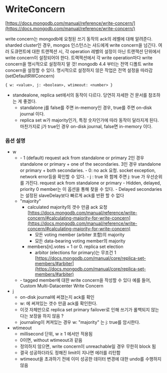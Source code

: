 # WriteConcern

[https://docs.mongodb.com/manual/reference/write-concern/](https://docs.mongodb.com/manual/reference/write-concern/)

write concern는 mongodb에 요청된 쓰기 동작의 ack의 레벨에 대해 알려준다. sharded cluster인 경우, mongos 인스턴스는 샤드에게 write concern을 넘긴다.
여러 도큐먼트에 대한 트랜젝션 시, 각 operation 레벨의 설정이 아닌 트랜잭션 단위에서 write concern이 설정되어야 한다. 트랙잭션에서 각 write operation마다 write concern을 명시적으로 설정하지 말 것!
mongodb 4.4 부터는 전역 디폴트 write concern을 설정할 수 있다. 명시적으로 설정하지 않은 작업은 전역 설정을 따라감 (setDefaultRWConcern)
```
{ w: <value>, j: <boolean>, wtimeout: <number> }
```

- standealone, replica set에서의 동작이 다르다. 당연히 자세한 건 문서를 참조하는 게 좋겠다.
    - standalone
      j를 false를 주면 in-memory인 경우, true를 주면 on-disk journal 이다.
    - replica set
      w가 majority인가, 특정 숫자인가에 따라 동작이 달라지게 된다. 마찬가지로 j가 true인 경우 on-disk journal, false면 in-memory 이다.

### 옵션 설명
- w
    - <number>
        - 1 (default) request ack from standalone or primary
        2인 경우 standalone or primary + one of the secondaries.
        3인 경우 standalone or primary + both secondaries.
        - 0: no ack 요청. socket exception, network error등을 확인할 수 있다.
            - j : true 와 함께 주면 j: true 가 우선순위를 가진다. request ack from standalone or primary
        - Hidden, delayed, priority 0 member는 이 옵션을 통해 찾을 수 있다.
        - Delayed secondaries는 설정된 slaveDelay보다 빠르게 ack를 반환 할 수 없다
    - "majority"
        - calculated majority의 갯수 만큼 ack 요청
        [https://docs.mongodb.com/manual/reference/write-concern/#calculating-majority-for-write-concern](https://docs.mongodb.com/manual/reference/write-concern/#calculating-majority-for-write-concern)
            - 모든 voting member (arbiter 포함)의 majority
            - 모든 data-bearing voting member의 majority
        - members[n].votes = 1 or 0. replica set election
            - arbitor (elections for primary)는 무조건 1
            [https://docs.mongodb.com/manual/core/replica-set-members/#arbiter](https://docs.mongodb.com/manual/core/replica-set-members/#arbiter)
    - <custom write concern name>
        - tagged member에 대한 write concern을 작성할 수 있다
        예를 들어, Custom Multi-Datacenter Write Concern
- j
    - on-disk journal에 써졌는지 ack를 확인
    - w: <value>에 써져있는 갯수 만큼 ack를 확인한다.
    - 이것 자체만으로 replica set primary failover로 인해 쓰기가 롤백되지 않는다는 보장을 하지 않음 ?
    - journaling이 켜져있는 경우 w: "majority" 는 j: true를 암시한다.
- wtimeout
    - millisecond 단위, w ≥ 1 에서만 적용됨
    - 0이면, without wtimeout과 같음
    - 정의하지 않으면, write concern이 unreachable일 경우 무한히 block 됨
    - 결국 성공하더라도 정해진 limit이 지나면 에러를 리턴함
    - wtimeout을 초과하기 전에 이미 성공한 데이터 변경에 대한 undo를 수행하지 않음